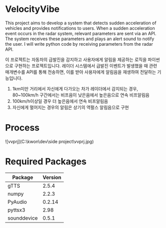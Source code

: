 # VelocityVibe

This project aims to develop a system that detects sudden acceleration of vehicles and provides notifications to users. 
When a sudden acceleration event occurs in the radar system, relevant parameters are sent via an API. 
The system receives these parameters and plays an alert sound to notify the user. I will write python code by receiving parameters from the radar API.

이 프로젝트는 자동차의 급발진을 감지하고 사용자에게 알림을 제공하는 로직을 파이썬으로 구현하는 프로젝트입니다.
레이더 시스템에서 급발진 이벤트가 발생했을 때 관련 매개변수를 API를 통해 전송하면, 이를 받아 사용자에게 알림음을 재생하여 전달하는 기능입니다.

1. 1km미만 거리에서 자신에게 다가오는 차가 레이더에서 감지되는 경우, 80~100km/h 구간에서는 비프음이 낮은음에서 높은음으로 연속 비프알림음
2. 100km/h이상일 경우 더 높은음에서 연속 비프알림음 
3. 자신에게 멀어지는 경우의 알림은 상기의 역펄스 알림음으로 구현

# Process

![vvprj](C:\kwon\dev\side project\vvprj.jpg)

# Required Packages

| Package     | Version |
| ----------- | ------- |
| gTTS        | 2.5.4   |
| numpy       | 2.2.3   |
| PyAudio     | 0.2.14  |
| pyttsx3     | 2.98    |
| sounddevice | 0.5.1   |

